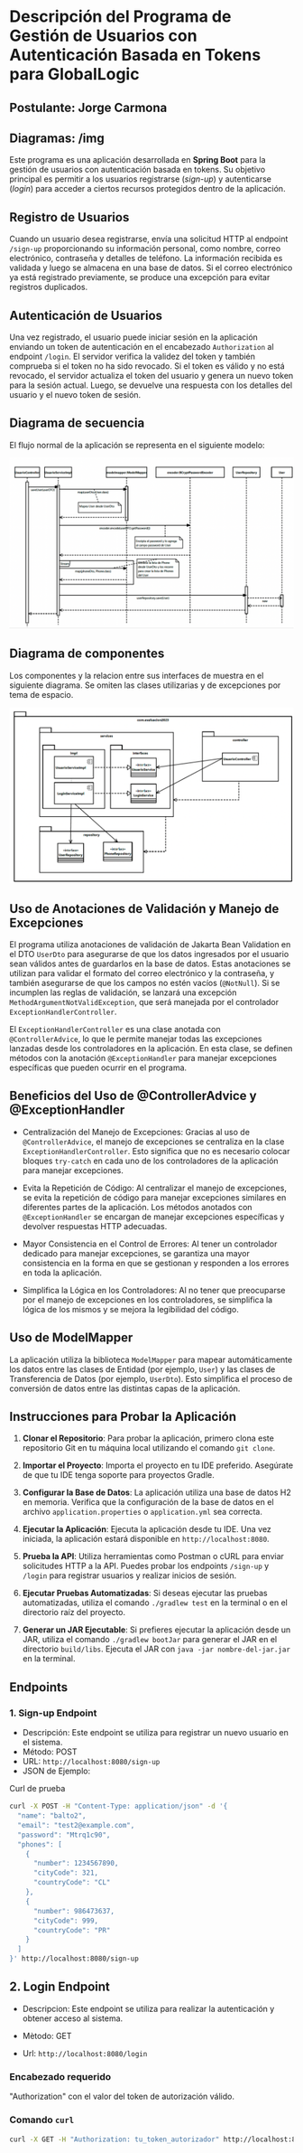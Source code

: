 # Descripción del Programa de Gestión de Usuarios con Autenticación Basada en Tokens para GlobalLogic

## Postulante: Jorge Carmona 
## Diagramas: /img

Este programa es una aplicación desarrollada en **Spring Boot** para la gestión de usuarios con autenticación basada en tokens. Su objetivo principal es permitir a los usuarios registrarse (*sign-up*) y autenticarse (*login*) para acceder a ciertos recursos protegidos dentro de la aplicación.

## Registro de Usuarios

Cuando un usuario desea registrarse, envía una solicitud HTTP al endpoint `/sign-up` proporcionando su información personal, como nombre, correo electrónico, contraseña y detalles de teléfono. La información recibida es validada y luego se almacena en una base de datos. Si el correo electrónico ya está registrado previamente, se produce una excepción para evitar registros duplicados.

## Autenticación de Usuarios

Una vez registrado, el usuario puede iniciar sesión en la aplicación enviando un token de autenticación en el encabezado `Authorization` al endpoint `/login`. El servidor verifica la validez del token y también comprueba si el token no ha sido revocado. Si el token es válido y no está revocado, el servidor actualiza el token del usuario y genera un nuevo token para la sesión actual. Luego, se devuelve una respuesta con los detalles del usuario y el nuevo token de sesión.

## Diagrama de secuencia

El flujo normal de la aplicación se representa en el siguiente modelo:

![Diagrama_secuencia](img/diagrama_secuencia.png)

## Diagrama de componentes

Los componentes y la relacion entre sus interfaces de muestra en el siguiente diagrama. Se omiten las clases utilizarias y de excepciones por tema de espacio.

![Diagrama_componentes](img/diagrama_componentes.png)

## Uso de Anotaciones de Validación y Manejo de Excepciones

El programa utiliza anotaciones de validación de Jakarta Bean Validation en el DTO `UserDto` para asegurarse de que los datos ingresados por el usuario sean válidos antes de guardarlos en la base de datos. Estas anotaciones se utilizan para validar el formato del correo electrónico y la contraseña, y también asegurarse de que los campos no estén vacíos (`@NotNull`). Si se incumplen las reglas de validación, se lanzará una excepción `MethodArgumentNotValidException`, que será manejada por el controlador `ExceptionHandlerController`.

El `ExceptionHandlerController` es una clase anotada con `@ControllerAdvice`, lo que le permite manejar todas las excepciones lanzadas desde los controladores en la aplicación. En esta clase, se definen métodos con la anotación `@ExceptionHandler` para manejar excepciones específicas que pueden ocurrir en el programa.

## Beneficios del Uso de @ControllerAdvice y @ExceptionHandler

- Centralización del Manejo de Excepciones: Gracias al uso de `@ControllerAdvice`, el manejo de excepciones se centraliza en la clase `ExceptionHandlerController`. Esto significa que no es necesario colocar bloques `try-catch` en cada uno de los controladores de la aplicación para manejar excepciones.

- Evita la Repetición de Código: Al centralizar el manejo de excepciones, se evita la repetición de código para manejar excepciones similares en diferentes partes de la aplicación. Los métodos anotados con `@ExceptionHandler` se encargan de manejar excepciones específicas y devolver respuestas HTTP adecuadas.

- Mayor Consistencia en el Control de Errores: Al tener un controlador dedicado para manejar excepciones, se garantiza una mayor consistencia en la forma en que se gestionan y responden a los errores en toda la aplicación.

- Simplifica la Lógica en los Controladores: Al no tener que preocuparse por el manejo de excepciones en los controladores, se simplifica la lógica de los mismos y se mejora la legibilidad del código.

## Uso de ModelMapper

La aplicación utiliza la biblioteca `ModelMapper` para mapear automáticamente los datos entre las clases de Entidad (por ejemplo, `User`) y las clases de Transferencia de Datos (por ejemplo, `UserDto`). Esto simplifica el proceso de conversión de datos entre las distintas capas de la aplicación.

## Instrucciones para Probar la Aplicación

1. **Clonar el Repositorio**: Para probar la aplicación, primero clona este repositorio Git en tu máquina local utilizando el comando `git clone`.

2. **Importar el Proyecto**: Importa el proyecto en tu IDE preferido. Asegúrate de que tu IDE tenga soporte para proyectos Gradle.

3. **Configurar la Base de Datos**: La aplicación utiliza una base de datos H2 en memoria. Verifica que la configuración de la base de datos en el archivo `application.properties` o `application.yml` sea correcta.

4. **Ejecutar la Aplicación**: Ejecuta la aplicación desde tu IDE. Una vez iniciada, la aplicación estará disponible en `http://localhost:8080`.

5. **Prueba la API**: Utiliza herramientas como Postman o cURL para enviar solicitudes HTTP a la API. Puedes probar los endpoints `/sign-up` y `/login` para registrar usuarios y realizar inicios de sesión.

6. **Ejecutar Pruebas Automatizadas**: Si deseas ejecutar las pruebas automatizadas, utiliza el comando `./gradlew test` en la terminal o en el directorio raíz del proyecto.

7. **Generar un JAR Ejecutable**: Si prefieres ejecutar la aplicación desde un JAR, utiliza el comando `./gradlew bootJar` para generar el JAR en el directorio `build/libs`. Ejecuta el JAR con `java -jar nombre-del-jar.jar` en la terminal.

## Endpoints

### 1. Sign-up Endpoint
- Descripción: Este endpoint se utiliza para registrar un nuevo usuario en el sistema.
- Método: POST
- URL: `http://localhost:8080/sign-up`
- JSON de Ejemplo:

Curl de prueba

```bash
curl -X POST -H "Content-Type: application/json" -d '{
  "name": "balto2",
  "email": "test2@example.com",
  "password": "Mtrq1c90",
  "phones": [
    {
      "number": 1234567890,
      "cityCode": 321,
      "countryCode": "CL"
    },
    {
      "number": 986473637,
      "cityCode": 999,
      "countryCode": "PR"
    }
  ]
}' http://localhost:8080/sign-up
```

## 2. Login Endpoint

-   Descripcion: Este endpoint se utiliza para realizar la autenticación y obtener acceso al sistema.

- Mètodo: GET

- Url: `http://localhost:8080/login`

### Encabezado requerido
"Authorization" con el valor del token de autorización válido.

### Comando `curl`
```bash
curl -X GET -H "Authorization: tu_token_autorizador" http://localhost:8080/login

